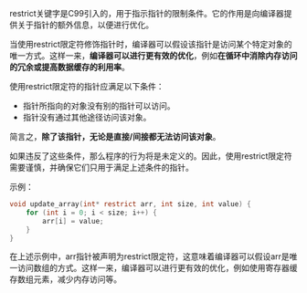 restrict关键字是C99引入的，用于指示指针的限制条件。它的作用是向编译器提供关于指针的额外信息，以便进行优化。

当使用restrict限定符修饰指针时，编译器可以假设该指针是访问某个特定对象的唯一方式。这样一来，**编译器可以进行更有效的优化**，例如**在循环中消除内存访问的冗余或提高数据缓存的利用率**。

使用restrict限定符的指针应满足以下条件：

- 指针所指向的对象没有别的指针可以访问。
- 指针没有通过其他途径访问该对象。

简言之，**除了该指针，无论是直接/间接都无法访问该对象**。

如果违反了这些条件，那么程序的行为将是未定义的。因此，使用restrict限定符需要谨慎，并确保它们只用于满足上述条件的指针。

示例：

```c
void update_array(int* restrict arr, int size, int value) {
    for (int i = 0; i < size; i++) {
        arr[i] = value;
    }
}
```

在上述示例中，arr指针被声明为restrict限定符，这意味着编译器可以假设arr是唯一访问数组的方式。这样一来，编译器可以进行更有效的优化，例如使用寄存器缓存数组元素，减少内存访问等。